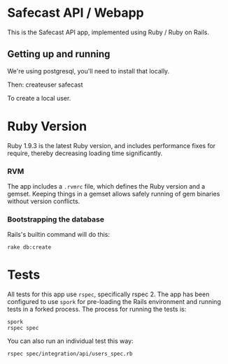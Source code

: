 # Safecast API / Webapp #

This is the Safecast API app, implemented using Ruby / Ruby on Rails.

## Getting up and running ##

We're using postgresql, you'll need to install that locally.

Then:
    createuser safecast

To create a local user.


# Ruby Version #

Ruby 1.9.3 is the latest Ruby version, and includes performance fixes for require, thereby decreasing loading time significantly.

### RVM ###

The app includes a `.rvmrc` file, which defines the Ruby version and a gemset. Keeping things in a gemset allows safely running of gem binaries without version conflicts.

### Bootstrapping the database ###

Rails's builtin command will do this:

    rake db:create

# Tests #

All tests for this app use `rspec`, specifically rspec 2. The app has been configured to use `spork` for pre-loading the Rails environment and running tests in a forked process. The process for running the tests is:

    spork
    rspec spec

You can also run an individual test this way:

    rspec spec/integration/api/users_spec.rb
